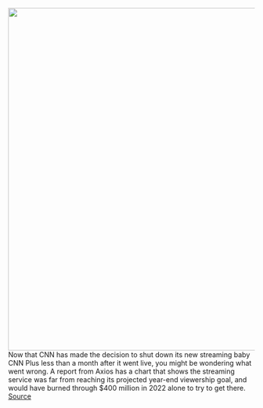 <img src='https://cdn.vox-cdn.com/thumbor/wVYAcO9npfxd6YpxQNB7TonXbMM=/519x42:4363x2511/1200x800/filters:focal(2120x605:2902x1387)/cdn.vox-cdn.com/uploads/chorus_image/image/70814659/1392814994.0.jpg' width='700px' /><br/>
Now that CNN has made the decision to shut down its new streaming baby CNN Plus less than a month after it went live, you might be wondering what went wrong. A report from Axios has a chart that shows the streaming service was far from reaching its projected year-end viewership goal, and would have burned through $400 million in 2022 alone to try to get there.
<a href='https://www.theverge.com/23043232/cnn-plus-axios-chat-shut-down-streaming-news'> Source <a/>